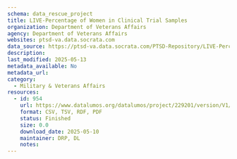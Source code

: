 ```yaml
---
schema: data_rescue_project 
title: LIVE-Percentage of Women in Clinical Trial Samples
organization: Department of Veterans Affairs
agency: Department of Veterans Affairs
websites: ptsd-va.data.socrata.com
data_source: https://ptsd-va.data.socrata.com/PTSD-Repository/LIVE-Percentage-of-Women-in-Clinical-Trial-Samples/e5xx-xqq5
description: 
last_modified: 2025-05-13
metadata_available: No
metadata_url: 
category:
  - Military & Veterans Affairs 
resources:
  - id: 954
    url: https://www.datalumos.org/datalumos/project/229201/version/V1/view
    format: CSV, TSV, RDF, PDF
    status: Finished
    size: 0.0
    download_date: 2025-05-10
    maintainer: DRP, DL
    notes: 
---
```


